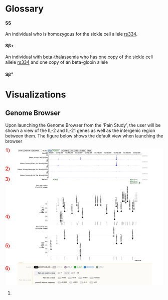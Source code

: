 # Glossary

#### SS 
An individual who is homozygous for the sickle cell allele [rs334](https://www.ncbi.nlm.nih.gov/snp/rs334).
#### S&beta;+
An individual with [beta-thalassemia](https://ghr.nlm.nih.gov/condition/beta-thalassemia) who has one copy of the sickle cell allele [rs334](https://www.ncbi.nlm.nih.gov/snp/rs334) and one copy of an beta-globin allele
#### S&beta;<sup>+</sup>

# Visualizations

## Genome Browser


Upon launching the Genome Browser from the ‘Pain Study’, the user will be shown a view of the IL-2 and IL-21 genes as well as the intergenic region between them.  The figure below shows the default view when launching the browser

![](./images/BrowserOverview.png)


1. 

